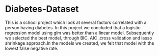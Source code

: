 # Diabetes-Dataset
This is a school project which look at several factors correlated with a person having diabetes. In this project we concluded that a logistic regression model using glm was better than a linear model. Subsequently we selected the best model, through BIC, AIC ,cross validation and lasso shrinkage approach.In the models we created, we felt that model with the lowest false negative rate.
